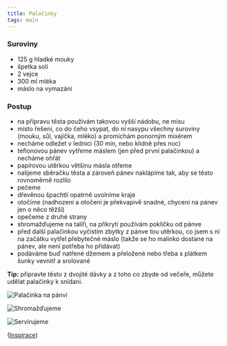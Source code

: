 ```yaml
---
title: Palačinky
tags: main
---
```


### Suroviny
- 125 g hladké mouky
- špetka soli
- 2 vejce
- 300 ml mléka
- máslo na vymazání

### Postup
- na přípravu těsta používám takovou vyšší nádobu, ne mísu
- místo řešení, co do čeho vsypat, do ní nasypu všechny suroviny (mouku, sůl, vajíčka, mléko) a promíchám ponorným mixérem
- necháme odležet v lednici (30 min, nebo klidně přes noc)
- teflonovou pánev vytřeme máslem (jen před první palačinkou) a necháme ohřát
- papírovou utěrkou většinu másla otřeme
- nalijeme sběračku těsta a zároveň pánev naklápíme tak, aby se těsto rovnoměrně rozlilo
- pečeme
- dřevěnou špachtlí opatrně uvolníme kraje
- otočíme (nadhození a otočení je překvapivě snadné, chycení na pánev jen o něco těžší)
- opečeme z druhé strany
- shromažďujeme na talíři, na přikrytí používám pokličku od pánve
- před další palačinkou vyčistím zbytky z pánve tou utěrkou, co jsem s ní na začátku vytřel přebytečné máslo (takže se ho malinko dostane na pánev, ale není potřeba ho přidávat)
- podáváme buď natřené džemem a přeložené nebo třeba s plátkem šunky vevnitř a srolované 

**Tip:** připravte těsto z dvojité dávky a z toho co zbyde od večeře, můžete udělat palačinky k snídani.

![Palačinka na pánvi](/fotky/palacinky-1.jpg)

![Shromažďujeme](/fotky/palacinky-2.jpg)

![Servírujeme](/fotky/palacinky-3.jpg)

([Inspirace](https://www.kucharkaprodceru.cz/palacinky-recept/))
